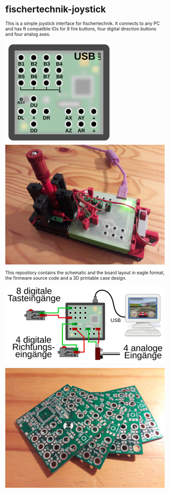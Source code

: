 # fischertechnik-joystick

This is a simple joystick interface for fischertechnik. It connects
to any PC and has ft compatible IOs for 8 fire buttons, four digital
direction buttons and four analog axes.

![](images/anschluesse.svg) ![](images/joystick_final.jpg)

This repository contains the schematic and the board layout in eagle format,
the firmware source code and a 3D printable case design.

![](images/schema.svg)

![](images/joystick_pcbs.jpg)
